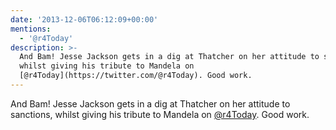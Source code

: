```yaml
---
date: '2013-12-06T06:12:09+00:00'
mentions:
  - '@r4Today'
description: >-
  And Bam! Jesse Jackson gets in a dig at Thatcher on her attitude to sanctions,
  whilst giving his tribute to Mandela on
  [@r4Today](https://twitter.com/@r4Today). Good work.
---
```

And Bam! Jesse Jackson gets in a dig at Thatcher on her attitude to sanctions, whilst giving his tribute to Mandela on [@r4Today](https://twitter.com/@r4Today). Good work.

